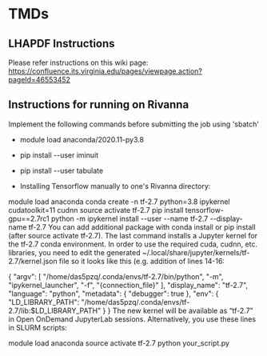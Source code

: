# TMDs

## LHAPDF Instructions

Please refer instructions on this wiki page: https://confluence.its.virginia.edu/pages/viewpage.action?pageId=46553452 


## Instructions for running on Rivanna

Implement the following commands before submitting the job using 'sbatch'

* module load anaconda/2020.11-py3.8

* pip install --user iminuit

* pip install --user tabulate

* Installing Tensorflow manually to one's Rivanna directory:

module load anaconda
conda create -n tf-2.7 python=3.8 ipykernel cudatoolkit=11 cudnn
source activate tf-2.7
pip install tensorflow-gpu==2.7rc1
python -m ipykernel install --user --name tf-2.7 --display-name tf-2.7
You can add additional package with conda install or pip install (after source activate tf-2.7). The last command installs a Jupyter kernel for the tf-2.7 conda environment. In order to use the required cuda, cudnn, etc. libraries, you need to edit the generated ~/.local/share/jupyter/kernels/tf-2.7/kernel.json file so it looks like this (e.g. addition of lines 14-16:

{
 "argv": [
  "/home/das5pzq/.conda/envs/tf-2.7/bin/python",
  "-m",
  "ipykernel_launcher",
  "-f",
  "{connection_file}"
 ],
 "display_name": "tf-2.7",
 "language": "python",
 "metadata": {
  "debugger": true
 },
 "env": {
  "LD_LIBRARY_PATH": "/home/das5pzq/.conda/envs/tf-2.7/lib:$LD_LIBRARY_PATH"
 }
}
The new kernel will be available as “tf-2.7” in Open OnDemand JupyterLab sessions. Alternatively, you use these lines in SLURM scripts:

module load anaconda
source activate tf-2.7
python your_script.py
